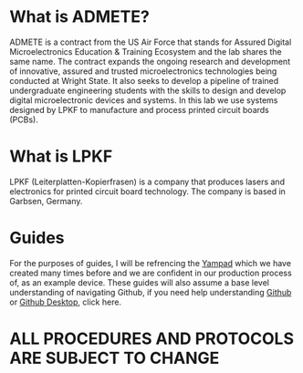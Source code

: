 # What is ADMETE?
ADMETE is a contract from the US Air Force that stands for Assured Digital Microelectronics Education & Training Ecosystem and the lab shares the same name. The contract expands the ongoing research and development of innovative, assured and trusted microelectronics technologies being conducted at Wright State. It also seeks to develop a pipeline of trained undergraduate engineering students with the skills to design and develop digital microelectronic devices and systems. In this lab we use systems designed by LPKF to manufacture and process printed circuit boards (PCBs).

# What is LPKF
LPKF (Leiterplatten-Kopierfrasen) is a company that produces lasers and electronics for printed circuit board technology. The company is based in Garbsen, Germany. 

# Guides
For the purposes of guides, I will be refrencing the [Yampad](https://github.com/mattdibi/yampad) which we have created many times before and we are confident in our production process of, as an example device. These guides will also assume a base level understanding of navigating Github, if you need help understanding [Github](https://docs.github.com/en/get-started/quickstart/hello-world) or [Github Desktop](https://docs.github.com/en/desktop/installing-and-configuring-github-desktop/overview/getting-started-with-github-desktop), click here.

# ALL PROCEDURES AND PROTOCOLS ARE SUBJECT TO CHANGE
